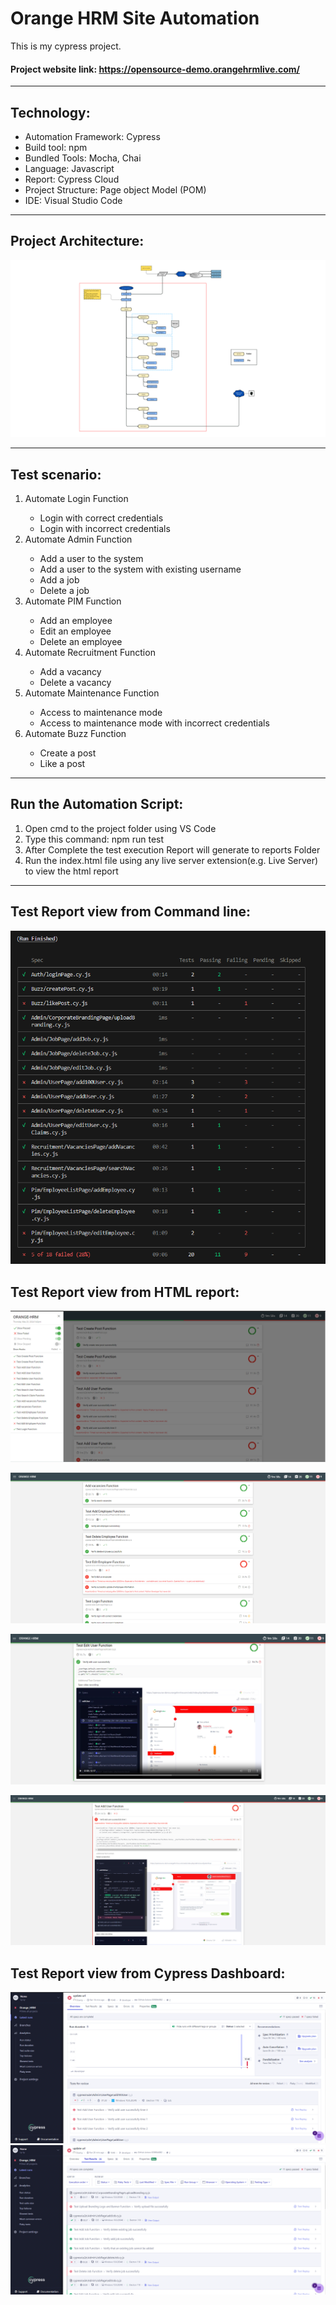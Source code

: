 # Orange HRM Site Automation

This is my cypress project.

#### Project website link: https://opensource-demo.orangehrmlive.com/ <br>

---

## Technology: <br>

- Automation Framework: Cypress <br>
- Build tool: npm <br>
- Bundled Tools: Mocha, Chai
- Language: Javascript <br>
- Report: Cypress Cloud<br>
- Project Structure: Page object Model (POM)<br>
- IDE: Visual Studio Code <br>

---

## Project Architecture: <br>

![Cypress_project_Arch](DOC/POMworkflows.png)

---

## Test scenario:<br>

<ol>
<li>Automate Login Function</li>

- Login with correct credentials
- Login with incorrect credentials

<li>Automate Admin Function</li>

- Add a user to the system
- Add a user to the system with existing username
- Add a job
- Delete a job

<li>Automate PIM Function</li>

- Add an employee
- Edit an employee
- Delete an employee

<li>Automate Recruitment Function</li>

- Add a vacancy
- Delete a vacancy

<li>Automate Maintenance Function</li>

- Access to maintenance mode
- Access to maintenance mode with incorrect credentials

<li>Automate Buzz Function</li>

- Create a post
- Like a post
</ol>

---

## Run the Automation Script:

1. Open cmd to the project folder using VS Code
2. Type this command:
   npm run test
3. After Complete the test execution Report will generate to reports Folder
4. Run the index.html file using any live server extension(e.g. Live Server) to view the html report

---

## Test Report view from Command line:

![Screenshot from 2022-01-28 16-20-22](DOC/reportCMD.png)

## Test Report view from HTML report:

![Screenshot from 2022-01-28 16-31-53](DOC/reportHTML1.png)

![Screenshot from 2022-01-28 16-30-39](DOC/reportHTML2.png)

![Screenshot from 2022-01-28 16-32-55](DOC/reportHTML_detail_pass.png)

![Screenshot from 2022-01-28 16-32-55](DOC/reportHTML_detail_fail.png)

## Test Report view from Cypress Dashboard:

![Screenshot from 2022-01-28 16-31-53](DOC/report_cloud1.png)
![Screenshot from 2022-01-28 16-30-39](DOC/report_cloud2.png)
